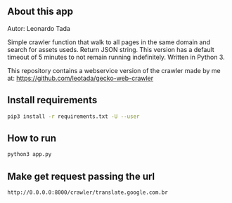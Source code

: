 ## About this app
Autor: Leonardo Tada

Simple crawler function that walk to all pages in the same domain and
search for assets useds. Return JSON string. This version has a default timeout of 5 minutes to not remain running indefinitely.
Written in Python 3.

This repository contains a webservice version of the crawler made by me at:
https://github.com/leotada/gecko-web-crawler

## Install requirements

```sh
pip3 install -r requirements.txt -U --user
```

## How to run

```sh
python3 app.py
```

## Make get request passing the url
```sh
http://0.0.0.0:8000/crawler/translate.google.com.br
```
